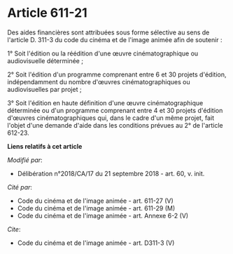 # Article 611-21

Des aides financières sont attribuées sous forme sélective au sens de l'article D. 311-3 du code du cinéma et de l'image
animée afin de soutenir :

1° Soit l'édition ou la réédition d'une œuvre cinématographique ou audiovisuelle déterminée ;

2° Soit l'édition d'un programme comprenant entre 6 et 30 projets d'édition, indépendamment du nombre d'œuvres
cinématographiques ou audiovisuelles par projet ;

3° Soit l'édition en haute définition d'une œuvre cinématographique déterminée ou d'un programme comprenant entre 4 et 30
projets d'édition d'œuvres cinématographiques qui, dans le cadre d'un même projet, fait l'objet d'une demande d'aide dans les
conditions prévues au 2° de l'article 612-23.

**Liens relatifs à cet article**

_Modifié par_:

  - Délibération n°2018/CA/17 du 21 septembre 2018 - art. 60, v. init.

_Cité par_:

  - Code du cinéma et de l'image animée - art. 611-27 (V)
  - Code du cinéma et de l'image animée - art. 611-29 (M)
  - Code du cinéma et de l'image animée - art. Annexe 6-2 (V)

_Cite_:

  - Code du cinéma et de l'image animée - art. D311-3 (V)
